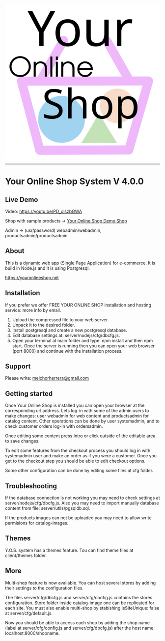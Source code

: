 
![Your Online Shop](docs/logotype.svg "Your Online Shop")

----------------------------------------------------------------------

# Your Online Shop System V 4.0.0

## Live Demo

Video: https://youtu.be/PD_olszbGWA

Shop with sample products -> [Your Online Shop Demo Shop](https://youronlineshop.net/sample/)

Admin -> (usr/password) webadmin/webadmin, productsadmin/productsadmin


## About

This is a dynamic web app (Single Page Application) for e-commerce. It is build in Node.js and it is using Postgresql.

https://youronlineshop.net


## Installation

If you prefer we offer FREE YOUR ONLINE SHOP installation and hosting service: more info by email.

1. Upload the compressed file to your web server.
2. Unpack it to the desired folder.
3. Install postgresql and create a new postgresql database.
4. Edit database settings at: server/nodejs/cfg/dbcfg.js.
5. Open your terminal at main folder and type: npm install and then npm start. Once the server is running then you can open your web browser (port 8000) and continue with the installation process.

## Support

Please write: melchorherrera@gmail.com


## Getting started

Once Your Online Shop is installed you can open your browser at the corresponding url address. Lets log-in with some of the admin users to make changes: user webadmin for web content and productsadmin for catalog content. Other operations can be done by user systemadmin, and to check customer orders log-in with ordersadmin.

Once editing some content press Intro or click outside of the editable area to save changes.

To edit some features from the checkout process you should log in with systemadmin user and make an order as if you were a customer. Once you get to the checkout step you should be able to edit checkout options.

Some other configuration can be done by editing some files at cfg folder.


## Troubleshooting

If the database connection is not working you may need to check settings at server/nodejs/cfg/dbcfg.js. Also you may need to import manually database content from file: server/utils/pgsqldb.sql.

If the products images can not be uploaded you may need to allow write permisions for catalog-images.


## Themes

Y.O.S. system has a themes feature. Tou can find theme files at client/themes folder.


## More

Multi-shop feature is now available. You can host several stores by adding their settings to the configuration files.

The files server/cfg/dbcfg.js and server/cfg/config.js contains the stores configuration. Store folder inside catalog-image one can be replicated for each site. You must also enable multi-shop by stabishing isSiteUnique: false at server/cfg/default.js.

Now you should be able to access each shop by adding the shop name (label at server/cfg/config.js and server/cfg/dbcfg.js) after the host name: localhost:8000/shopname.
